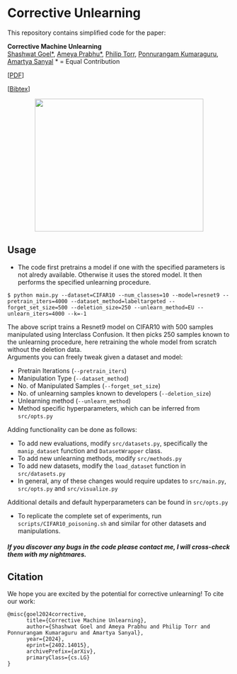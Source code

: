# Corrective Unlearning
 
This repository contains simplified code for the paper:

**Corrective Machine Unlearning**  
[Shashwat Goel*](https://shash42.github.io/), [Ameya Prabhu*](https://drimpossible.github.io), [Philip Torr](https://www.robots.ox.ac.uk/~phst/), [Ponnurangam Kumaraguru](https://precog.iiit.ac.in/), [Amartya Sanyal](https://amartya18x.github.io/)
\* = Equal Contribution

[[PDF](https://arxiv.org/pdf/2402.14015.pdf)]
<!-- [[Slides](https://github.com/drimpossible/drimpossible.github.io/blob/master/documents/gdumb_slides.pdf)] -->
[[Bibtex](https://github.com/drimpossible/corrective-unlearning-bench/#citation)]

<p align="center">
<a href="url"><img src="https://github.com/drimpossible/GDumb/blob/master/corrective-diff.png" height="300" width="381" ></a>
</p>

<!-- ## Installation and Dependencies

* Install all requirements required to run the code on a Python 3.x by:
 ```	
# First, activate a new virtual environment
$ pip3 install -r requirements.txt
 ```
 
* Create two additional folders in the repository `data/` and `logs/` which will store the datasets and logs of experiments. Point `--data_dir` and `--log_dir` in `src/opts.py` to locations of these folders.

 * Select `Imagenet100` from Imagenet using [this link](https://github.com/wuyuebupt/LargeScaleIncrementalLearning/tree/master/dataImageNet100) and TinyImagenet from [this link](https://www.kaggle.com/competitions/tiny-imagenet/data) and convert them to `ImageFolder` format with `train` and `test` splits.   -->
 
## Usage

* The code first pretrains a model if one with the specified parameters is not alredy available. Otherwise it uses the stored model. It then performs the specified unlearning procedure.  
```
$ python main.py --dataset=CIFAR10 --num_classes=10 --model=resnet9 --pretrain_iters=4000 --dataset_method=labeltargeted --forget_set_size=500 --deletion_size=250 --unlearn_method=EU --unlearn_iters=4000 --k=-1
```
The above script trains a Resnet9 model on CIFAR10 with 500 samples manipulated using Interclass Confusion. It then picks 250 samples known to the unlearning procedure, here retraining the whole model from scratch without the deletion data.  
Arguments you can freely tweak given a dataset and model: 
  - Pretrain Iterations (`--pretrain_iters`)
  - Manipulation Type (`--dataset_method`)
  - No. of Manipulated Samples (`--forget_set_size`)
  - No. of unlearning samples known to developers (`--deletion_size`)
  - Unlearning method (`--unlearn_method`)
  - Method specific hyperparameters, which can be inferred from `src/opts.py` 

Adding functionality can be done as follows:
  - To add new evaluations, modify `src/datasets.py`, specifically the `manip_dataset` function and `DatasetWrapper` class.  
  - To add new unlearning methods, modify `src/methods.py`
  - To add new datasets, modify the `load_dataset` function in `src/datasets.py`
  - In general, any of these changes would require updates to `src/main.py`, `src/opts.py` and `src/visualize.py`

Additional details and default hyperparameters can be found in `src/opts.py` 
  
 * To replicate the complete set of experiments, run `scripts/CIFAR10_poisoning.sh` and similar for other datasets and manipulations. 

##### If you discover any bugs in the code please contact me, I will cross-check them with my nightmares.


## Citation

We hope you are excited by the potential for corrective unlearning! To cite our work:

```
@misc{goel2024corrective,
      title={Corrective Machine Unlearning}, 
      author={Shashwat Goel and Ameya Prabhu and Philip Torr and Ponnurangam Kumaraguru and Amartya Sanyal},
      year={2024},
      eprint={2402.14015},
      archivePrefix={arXiv},
      primaryClass={cs.LG}
}
```